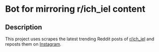 # Bot for mirroring r/ich_iel content
## Description
This project uses scrapes the latest trending Reddit posts of [r/ich_iel](https://reddit.com/r/ich_iel) and reposts them on [Instagram](https://instagram.com/ich_iel_meme).

